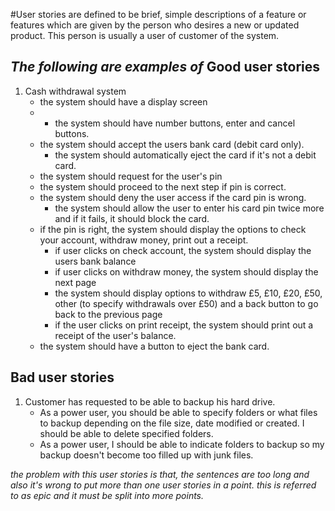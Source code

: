 #User stories
are defined to be brief, simple descriptions of a feature or features which are given by the person who desires a new or updated product. This person is usually a user of customer of the system.

_The following are examples of_
Good user stories
-----------------
1. Cash withdrawal system
	* the system should have a display screen
	* 	* the system should have number buttons, enter and cancel buttons.
	* the system should accept the users bank card (debit card only).
		* the system should automatically eject the card if it's not a debit card.
	* the system should request for the user's pin
	* the system should proceed to the next step if pin is correct.
	* the system should deny the user access if the card pin is wrong.
		* the system should allow the user to enter his card pin twice more and if it fails, it should block the card.
	* if the pin is right, the system should display the options to check your account, withdraw money, print out a receipt.
		* if user clicks on check account, the system should display the users bank balance
		* if user clicks on withdraw money, the system should display the next page
		* the system should display options to withdraw £5, £10, £20, £50, other (to specify withdrawals over £50) and a back button to go back to the previous page
		* if the user clicks on print receipt, the system should print out a receipt of the user's balance.
	* the system should have a button to eject the bank card.




Bad user stories
---------------
1. Customer has requested to be able to backup his hard drive.
	* As a power user, you should be able to specify folders or what files to backup depending on the file size, date modified or created. I should be able to delete specified folders.
	* As a power user, I should be able to indicate folders to backup so my backup doesn't become too filled up with junk files.

_the problem with this user stories is that, the sentences are too long and also it's wrong to put more than one user stories in a point. this is referred to as epic and it must be split into more points._
